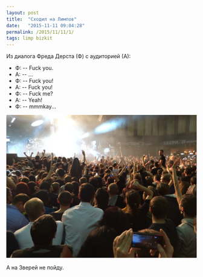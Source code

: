 ```yaml
---
layout: post
title:  "Сходил на Лимпов"
date:   "2015-11-11 09:04:28"
permalink: /2015/11/11/1/
tags: limp bizkit
---
```

Из диалога Фреда Дерста (Ф) с аудиторией (А):

- Ф: -- Fuck you.
- А: -- ...
- Ф: -- Fuck you!
- А: -- Fuck you!
- Ф: -- Fuck me?
- А: -- Yeah!
- Ф: -- mmmkay...

![Limp Bizkit](/assets/static/limp.JPG)

А на Зверей не пойду.
